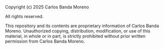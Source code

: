 Copyright (c) 2025 Carlos Banda Moreno

All rights reserved.

This repository and its contents are proprietary information of Carlos Banda Moreno. 
Unauthorized copying, distribution, modification, or use of this material, in whole or in part, 
is strictly prohibited without prior written permission from Carlos Banda Moreno.
